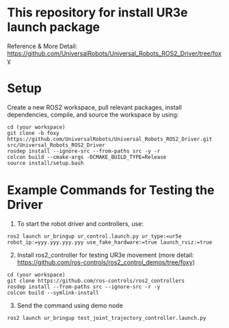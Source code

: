 # This repository for install UR3e launch package
  Reference & More Detail: https://github.com/UniversalRobots/Universal_Robots_ROS2_Driver/tree/foxy

# Setup
  Create a new ROS2 workspace, pull relevant packages, install dependencies, compile, and source the workspace by using:
```
cd (your workspace)
git clone -b foxy https://github.com/UniversalRobots/Universal_Robots_ROS2_Driver.git src/Universal_Robots_ROS2_Driver
rosdep install --ignore-src --from-paths src -y -r
colcon build --cmake-args -DCMAKE_BUILD_TYPE=Release
source install/setup.bash
```
# Example Commands for Testing the Driver 
1. To start the robot driver and controllers, use:
```
ros2 launch ur_bringup ur_control.launch.py ur_type:=ur5e robot_ip:=yyy.yyy.yyy.yyy use_fake_hardware:=true launch_rviz:=true
```
2. Install ros2_controller for testing UR3e movement (more detail: https://github.com/ros-controls/ros2_control_demos/tree/foxy)
```
cd (your workspace)
git clone https://github.com/ros-controls/ros2_controllers
rosdep install --from-paths src --ignore-src -r -y
colcon build --symlink-install
```
3. Send the command using demo node
```
ros2 launch ur_bringup test_joint_trajectory_controller.launch.py
```
